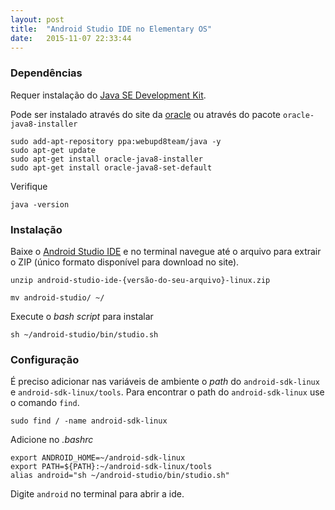 ```yaml
---
layout: post
title:  "Android Studio IDE no Elementary OS"
date:   2015-11-07 22:33:44
---
```


### Dependências

Requer instalação do [Java SE Development Kit][java_se].

Pode ser instalado através do site da [oracle][java_se] ou através do pacote `oracle-java8-installer`

```
sudo add-apt-repository ppa:webupd8team/java -y
sudo apt-get update
sudo apt-get install oracle-java8-installer
sudo apt-get install oracle-java8-set-default
```

Verifique

```
java -version
```

### Instalação

Baixe o [Android Studio IDE][android_studio] e no terminal navegue até o arquivo para extrair o ZIP (único formato disponível para download no site).

```
unzip android-studio-ide-{versão-do-seu-arquivo}-linux.zip
```

```
mv android-studio/ ~/
```

Execute o *bash script* para instalar

```
sh ~/android-studio/bin/studio.sh
```

### Configuração

É preciso adicionar nas variáveis de ambiente o *path*  do `android-sdk-linux` e `android-sdk-linux/tools`. Para encontrar o path do `android-sdk-linux` use o comando `find`.

```
sudo find / -name android-sdk-linux
```

Adicione no *.bashrc*

```
export ANDROID_HOME=~/android-sdk-linux
export PATH=${PATH}:~/android-sdk-linux/tools
alias android="sh ~/android-studio/bin/studio.sh"
```

Digite `android` no terminal para abrir a ide.

[java_se]: http://www.oracle.com/technetwork/pt/java/javase/downloads/index.html
[android_studio]: http://developer.android.com/sdk/index.html
